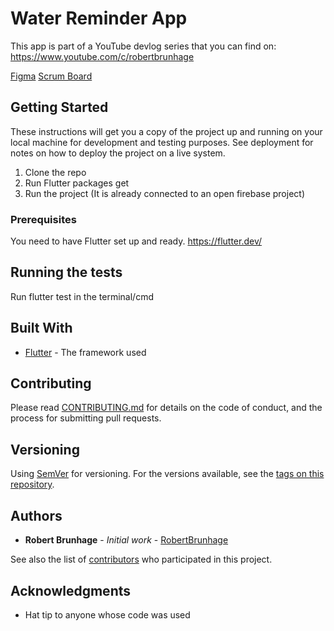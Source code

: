 # Water Reminder App

This app is part of a YouTube devlog series that you can find on: https://www.youtube.com/c/robertbrunhage

[Figma](https://www.figma.com/file/gcquKs6daV2Q61B5LXV6ZHzI/Water-reminding-app?node-id=0%3A1&viewport=751%2C283%2C0.3063705861568451)
[Scrum Board](https://github.com/RobertBrunhage/water_reminder_app_youtube/projects/1)

## Getting Started

These instructions will get you a copy of the project up and running on your local machine for development and testing purposes. See deployment for notes on how to deploy the project on a live system.

1. Clone the repo
2. Run Flutter packages get
3. Run the project (It is already connected to an open firebase project)

### Prerequisites

You need to have Flutter set up and ready.
https://flutter.dev/

## Running the tests

Run flutter test in the terminal/cmd

## Built With

* [Flutter](https://www.youtube.com/c/robertbrunhage) - The framework used

## Contributing

Please read [CONTRIBUTING.md](https://gist.github.com/PurpleBooth/b24679402957c63ec426) for details on the code of conduct, and the process for submitting pull requests.

## Versioning

Using [SemVer](http://semver.org/) for versioning. For the versions available, see the [tags on this repository](https://github.com/RobertBrunhage/water_reminder_app_youtube/tags). 

## Authors

* **Robert Brunhage** - *Initial work* - [RobertBrunhage](https://github.com/RobertBrunhage)

See also the list of [contributors](https://github.com/RobertBrunhage/water_reminder_app_youtube/graphs/contributors) who participated in this project.


## Acknowledgments

* Hat tip to anyone whose code was used
